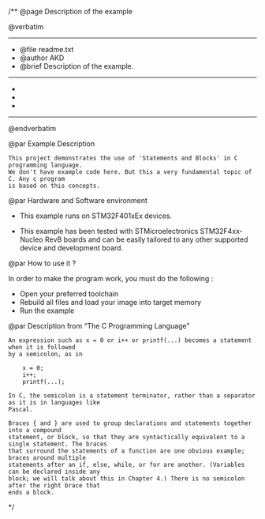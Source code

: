 /**
  @page Description of the example
  
  @verbatim
  ******************************************************************************
  * @file    readme.txt 
  * @author  AKD
  * @brief   Description of the example.
  ******************************************************************************
  *
  *
  *
  ******************************************************************************
  @endverbatim

@par Example Description

	This project demonstrates the use of 'Statements and Blocks' in C programming language.
	We don't have example code here. But this a very fundamental topic of C. Any c program
	is based on this concepts.

	

@par Hardware and Software environment  

  - This example runs on STM32F401xEx devices.
    
  - This example has been tested with STMicroelectronics STM32F4xx-Nucleo RevB 
    boards and can be easily tailored to any other supported device 
    and development board.

@par How to use it ? 

In order to make the program work, you must do the following :
 - Open your preferred toolchain 
 - Rebuild all files and load your image into target memory
 - Run the example

@par Description from “The C Programming Language” 

	An expression such as x = 0 or i++ or printf(...) becomes a statement when it is followed
	by a semicolon, as in

		x = 0;
		i++;
		printf(...);
	
	In C, the semicolon is a statement terminator, rather than a separator as it is in languages like
	Pascal.
	
	Braces { and } are used to group declarations and statements together into a compound
	statement, or block, so that they are syntactically equivalent to a single statement. The braces
	that surround the statements of a function are one obvious example; braces around multiple
	statements after an if, else, while, or for are another. (Variables can be declared inside any
	block; we will talk about this in Chapter 4.) There is no semicolon after the right brace that
	ends a block.

	
 */
